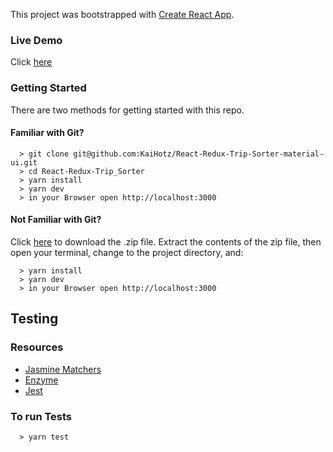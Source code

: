 This project was bootstrapped with [Create React App](https://github.com/facebook/create-react-app).

### Live Demo
Click [here](https://kaihotz.github.io/React-Redux-Trip-Sorter-material-ui)

### Getting Started

There are two methods for getting started with this repo.

#### Familiar with Git?

```
  > git clone git@github.com:KaiHotz/React-Redux-Trip-Sorter-material-ui.git
  > cd React-Redux-Trip_Sorter
  > yarn install
  > yarn dev
  > in your Browser open http://localhost:3000
```

#### Not Familiar with Git?
Click [here](https://github.com/KaiHotz/React-Redux-Trip-Sorter-material-ui/archive/master.zip) to download the .zip file.  Extract the contents of the zip file, then open your terminal, change to the project directory, and:

```
  > yarn install
  > yarn dev
  > in your Browser open http://localhost:3000
```

## Testing

### Resources
- [Jasmine Matchers](https://github.com/JamieMason/Jasmine-Matchers)
- [Enzyme](http://airbnb.io/enzyme/)
- [Jest](https://facebook.github.io/jest/)

### To run Tests
```
  > yarn test
```


